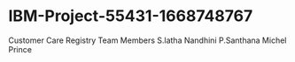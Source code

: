 # IBM-Project-55431-1668748767
Customer Care Registry
Team Members 
S.latha 
Nandhini 
P.Santhana Michel Prince
